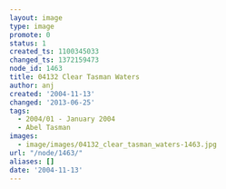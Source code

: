 ```yaml
---
layout: image
type: image
promote: 0
status: 1
created_ts: 1100345033
changed_ts: 1372159473
node_id: 1463
title: 04132 Clear Tasman Waters
author: anj
created: '2004-11-13'
changed: '2013-06-25'
tags:
  - 2004/01 - January 2004
  - Abel Tasman
images:
  - image/images/04132_clear_tasman_waters-1463.jpg
url: "/node/1463/"
aliases: []
date: '2004-11-13'
---
```


